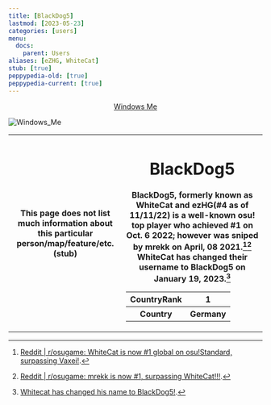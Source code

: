 ```yaml
---
title: [BlackDog5]
lastmod: [2023-05-23]
categories: [users]
menu:
  docs:
    parent: Users
aliases: [eZHG, WhiteCat]
stub: [true]
peppypedia-old: [true]
peppypedia-current: [true]
---
```

<t><center>[Windows Me](https://osu.ppy.sh/users/28893698)</center>
<link rel="stylesheet" href="../profile.css"></t>

![Windows_Me](https://a.ppy.sh/28893698_q.jpeg#author "Windows_Me")

<table>
<tbody><tr>
<th>
This page does not list much information about this particular person/map/feature/etc. (stub)
</th><th>

# BlackDog5

 BlackDog5, formerly known as WhiteCat and ezHG(#4 as of 11/11/22) is a well-known osu! top player who achieved #1 on Oct. 6 2022; however was sniped by mrekk on April, 08 2021.[^1][^2] WhiteCat has changed their username to BlackDog5 on January 19, 2023.[^3]

<table>
<tbody><tr>
<th>
CountryRank
</th><th>
1
</th></tr><tr>
<th>
Country
</th><th>
Germany</th></tr></tbody></table>

</th></tr></tbody></table>

[^1]: [Reddit | r/osugame: WhiteCat is now #1 global on osu!Standard, surpassing Vaxei!](https://www.reddit.com/r/osugame/comments/de8duf/whitecat_is_now_1_global_on_osustandard/).

[^2]: [Reddit | r/osugame: mrekk is now #1, surpassing WhiteCat!!!](https://www.reddit.com/r/osugame/comments/mmkaag/mrekk_is_now_1_surpassing_whitecat/).

[^3]: [Whitecat has changed his name to BlackDog5!](https://www.reddit.com/r/osugame/comments/10gajb1/whitecat_has_changed_his_name_to_blackdog5/).
